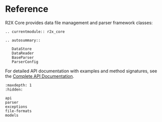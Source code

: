 # Reference

R2X Core provides data file management and parser framework classes:

```{eval-rst}
.. currentmodule:: r2x_core

.. autosummary::

   DataStore
   DataReader
   BaseParser
   ParserConfig
```

For detailed API documentation with examples and method signatures, see the [Complete API Documentation](./api.md).

```{toctree}
:maxdepth: 1
:hidden:

api
parser
exceptions
file-formats
models
```
